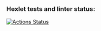 ### Hexlet tests and linter status:
[![Actions Status](https://github.com/Garlend1/frontend-project-11/actions/workflows/hexlet-check.yml/badge.svg)](https://github.com/Garlend1/frontend-project-11/actions)
